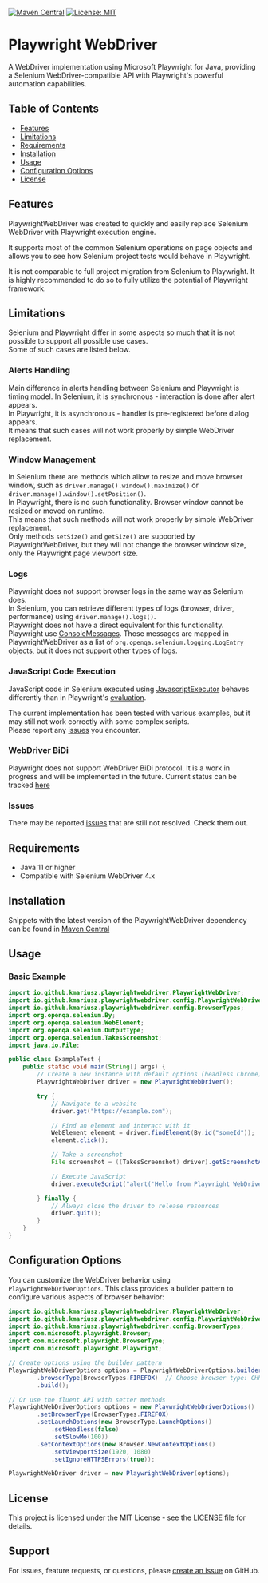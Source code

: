 [![Maven Central](https://img.shields.io/maven-central/v/io.github.kmariusz/playwrightwebdriver)](https://central.sonatype.com/artifact/io.github.kmariusz/playwrightwebdriver)
[![License: MIT](https://img.shields.io/badge/License-MIT-yellow.svg)](https://opensource.org/licenses/MIT)


# Playwright WebDriver

A WebDriver implementation using Microsoft Playwright for Java, providing a Selenium WebDriver-compatible API with
Playwright's powerful automation capabilities.

## Table of Contents
- [Features](#features)
- [Limitations](#limitations)
- [Requirements](#requirements)
- [Installation](#installation)
- [Usage](#usage)
- [Configuration Options](#configuration-options)
- [License](#license)

## Features

PlaywrightWebDriver was created to quickly and easily replace Selenium WebDriver with Playwright execution engine.

It supports most of the common Selenium operations on page objects and allows you to see how Selenium project tests would behave in Playwright.

It is not comparable to full project migration from Selenium to Playwright. It is highly recommended to do so to fully utilize the potential of Playwright framework.

## Limitations

Selenium and Playwright differ in some aspects so much that it is not possible to support all possible use cases.<br>
Some of such cases are listed below.

### Alerts Handling

Main difference in alerts handling between Selenium and Playwright is timing model. In Selenium, it is synchronous - interaction is done after alert appears.<br>
In Playwright, it is asynchronous - handler is pre-registered before dialog appears.<br>
It means that such cases will not work properly by simple WebDriver replacement.

### Window Management

In Selenium there are methods which allow to resize and move browser window, such as `driver.manage().window().maximize()` or `driver.manage().window().setPosition()`.<br>
In Playwright, there is no such functionality. Browser window cannot be resized or moved on runtime.<br>
This means that such methods will not work properly by simple WebDriver replacement.<br>
Only methods `setSize()` and `getSize()` are supported by PlaywrightWebDriver, but they will not change the browser window size, only the Playwright page viewport size.

### Logs

Playwright does not support browser logs in the same way as Selenium does.<br>
In Selenium, you can retrieve different types of logs (browser, driver, performance) using `driver.manage().logs()`.<br>
Playwright does not have a direct equivalent for this functionality.<br>
Playwright use [ConsoleMessages](https://playwright.dev/java/docs/api/class-consolemessage).
Those messages are mapped in PlaywrightWebDriver as a list of `org.openqa.selenium.logging.LogEntry` objects, but it does not support other types of logs.<br>

### JavaScript Code Execution

JavaScript code in Selenium executed using [JavascriptExecutor](https://www.selenium.dev/selenium/docs/api/java/org/openqa/selenium/JavascriptExecutor.html) behaves differently than in Playwright's [evaluation](https://playwright.dev/docs/evaluating).

The current implementation has been tested with various examples, but it may still not work correctly with some complex scripts.<br>
Please report any [issues](https://github.com/KMariusz/PlaywrightWebDriver/issues) you encounter.

### WebDriver BiDi

Playwright does not support WebDriver BiDi protocol. It is a work in progress and will be implemented in the future.
Current status can be tracked [here](https://github.com/microsoft/playwright/issues/32577)

### Issues

There may be reported [issues](https://github.com/KMariusz/PlaywrightWebDriver/issues) that are still not resolved. Check them out.

## Requirements

- Java 11 or higher
- Compatible with Selenium WebDriver 4.x

## Installation

Snippets with the latest version of the PlaywrightWebDriver dependency can be found in [Maven Central](https://central.sonatype.com/artifact/io.github.kmariusz/playwrightwebdriver)

## Usage

### Basic Example

```java
import io.github.kmariusz.playwrightwebdriver.PlaywrightWebDriver;
import io.github.kmariusz.playwrightwebdriver.config.PlaywrightWebDriverOptions;
import io.github.kmariusz.playwrightwebdriver.config.BrowserTypes;
import org.openqa.selenium.By;
import org.openqa.selenium.WebElement;
import org.openqa.selenium.OutputType;
import org.openqa.selenium.TakesScreenshot;
import java.io.File;

public class ExampleTest {
    public static void main(String[] args) {
        // Create a new instance with default options (headless Chrome)
        PlaywrightWebDriver driver = new PlaywrightWebDriver();

        try {
            // Navigate to a website
            driver.get("https://example.com");

            // Find an element and interact with it
            WebElement element = driver.findElement(By.id("someId"));
            element.click();

            // Take a screenshot
            File screenshot = ((TakesScreenshot) driver).getScreenshotAs(OutputType.FILE);

            // Execute JavaScript
            driver.executeScript("alert('Hello from Playwright WebDriver!');");

        } finally {
            // Always close the driver to release resources
            driver.quit();
        }
    }
}
```

## Configuration Options

You can customize the WebDriver behavior using `PlaywrightWebDriverOptions`. This class provides a builder pattern to configure various aspects of browser behavior:

```java
import io.github.kmariusz.playwrightwebdriver.PlaywrightWebDriver;
import io.github.kmariusz.playwrightwebdriver.config.PlaywrightWebDriverOptions;
import io.github.kmariusz.playwrightwebdriver.config.BrowserTypes;
import com.microsoft.playwright.Browser;
import com.microsoft.playwright.BrowserType;
import com.microsoft.playwright.Playwright;

// Create options using the builder pattern
PlaywrightWebDriverOptions options = PlaywrightWebDriverOptions.builder()
        .browserType(BrowserTypes.FIREFOX)  // Choose browser type: CHROMIUM (default), FIREFOX, or WEBKIT
        .build();

// Or use the fluent API with setter methods
PlaywrightWebDriverOptions options = new PlaywrightWebDriverOptions()
        .setBrowserType(BrowserTypes.FIREFOX)
        .setLaunchOptions(new BrowserType.LaunchOptions()
            .setHeadless(false)
            .setSlowMo(100))
        .setContextOptions(new Browser.NewContextOptions()
            .setViewportSize(1920, 1080)
            .setIgnoreHTTPSErrors(true));

PlaywrightWebDriver driver = new PlaywrightWebDriver(options);
```

## License

This project is licensed under the MIT License - see the [LICENSE](LICENSE) file for details.

## Support

For issues, feature requests, or questions, please [create an issue](https://github.com/KMariusz/PlaywrightWebDriver/issues) on GitHub.
